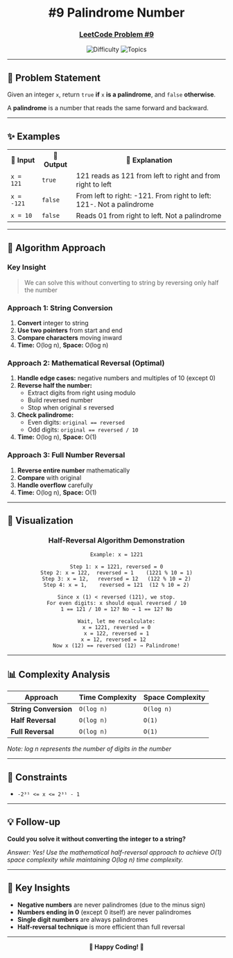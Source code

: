 <div align="center">
  
# #9 Palindrome Number
### [LeetCode Problem #9](https://leetcode.com/problems/palindrome-number/)
![Difficulty](https://img.shields.io/badge/Difficulty-Easy-brightgreen?style=for-the-badge)
![Topics](https://img.shields.io/badge/Topics-Math%2C%20Two%20Pointers-blue?style=for-the-badge)
</div>

---

## 📝 Problem Statement
Given an integer `x`, return `true` **if** `x` **is a palindrome**, and `false` **otherwise**.

A **palindrome** is a number that reads the same forward and backward.

---

## ✨ Examples
<table align="center">
<tr>
<th>🔸 Input</th>
<th>🔸 Output</th>
<th>🔸 Explanation</th>
</tr>
<tr>
<td><code>x = 121</code></td>
<td><code>true</code></td>
<td>121 reads as 121 from left to right and from right to left</td>
</tr>
<tr>
<td><code>x = -121</code></td>
<td><code>false</code></td>
<td>From left to right: -121. From right to left: 121-. Not a palindrome</td>
</tr>
<tr>
<td><code>x = 10</code></td>
<td><code>false</code></td>
<td>Reads 01 from right to left. Not a palindrome</td>
</tr>
</table>

---

## 🚀 Algorithm Approach

### Key Insight
> We can solve this without converting to string by reversing only half the number

### **Approach 1: String Conversion**
1. **Convert** integer to string
2. **Use two pointers** from start and end
3. **Compare characters** moving inward
4. **Time:** O(log n), **Space:** O(log n)

### **Approach 2: Mathematical Reversal (Optimal)**
1. **Handle edge cases:** negative numbers and multiples of 10 (except 0)
2. **Reverse half the number:**
   - Extract digits from right using modulo
   - Build reversed number
   - Stop when original ≤ reversed
3. **Check palindrome:**
   - Even digits: `original == reversed`
   - Odd digits: `original == reversed / 10`
4. **Time:** O(log n), **Space:** O(1)

### **Approach 3: Full Number Reversal**
1. **Reverse entire number** mathematically
2. **Compare** with original
3. **Handle overflow** carefully
4. **Time:** O(log n), **Space:** O(1)

---

## 🎨 Visualization

<div align="center">
  
### Half-Reversal Algorithm Demonstration
```
Example: x = 1221

Step 1: x = 1221, reversed = 0
Step 2: x = 122,  reversed = 1    (1221 % 10 = 1)
Step 3: x = 12,   reversed = 12   (122 % 10 = 2)
Step 4: x = 1,    reversed = 121  (12 % 10 = 2)

Since x (1) < reversed (121), we stop.
For even digits: x should equal reversed / 10
1 == 121 / 10 = 12? No → 1 == 12? No

Wait, let me recalculate:
x = 1221, reversed = 0
x = 122, reversed = 1
x = 12, reversed = 12  
Now x (12) == reversed (12) → Palindrome!
```

</div>

---

## 📊 Complexity Analysis
| Approach | Time Complexity | Space Complexity |
|----------|----------------|------------------|
| **String Conversion** | `O(log n)` | `O(log n)` |
| **Half Reversal** | `O(log n)` | `O(1)` |
| **Full Reversal** | `O(log n)` | `O(1)` |

*Note: log n represents the number of digits in the number*

---

## 🔧 Constraints
- `-2³¹ <= x <= 2³¹ - 1`

---

## 💡 Follow-up
**Could you solve it without converting the integer to a string?**

*Answer: Yes! Use the mathematical half-reversal approach to achieve O(1) space complexity while maintaining O(log n) time complexity.*

---

## 🧠 Key Insights
- **Negative numbers** are never palindromes (due to the minus sign)
- **Numbers ending in 0** (except 0 itself) are never palindromes
- **Single digit numbers** are always palindromes
- **Half-reversal technique** is more efficient than full reversal

---

<div align="center">

**💫 Happy Coding! 💫**

</div>

